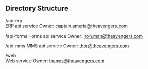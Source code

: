 
## Directory Structure

/api-erp    
    ERP api service
    Owner: captain.ameria@theavengers.com

/api-forms
    Forms api service
    Owner: iron.man@theavengers.com

/api-mms
    MMS api service
    Owner: thor@theavengers.com

/web    
    Web service
    Owner: thanos@theavengers.com
